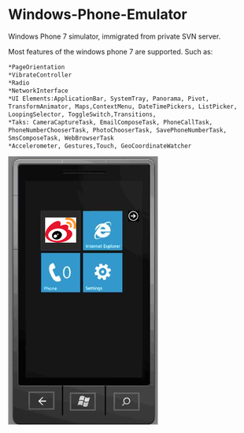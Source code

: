 # Windows-Phone-Emulator

Windows Phone 7 simulator, immigrated from private SVN server.

Most features of the windows phone 7 are supported. Such as:

	*PageOrientation
	*VibrateController
	*Radio
	*NetworkInterface
	*UI Elements:ApplicationBar, SystemTray, Panorama, Pivot, TransformAnimator, Maps,ContextMenu, DateTimePickers, ListPicker, LoopingSelector, ToggleSwitch,Transitions,
	*Taks: CameraCaptureTask, EmailComposeTask, PhoneCallTask, PhoneNumberChooserTask, PhotoChooserTask, SavePhoneNumberTask, SmsComposeTask, WebBrowserTask
	*Accelerometer, Gestures,Touch, GeoCoordinateWatcher


![image](https://raw.githubusercontent.com/yangzhongke/Windows-Phone-Emulator/master/docs/demo1.png)
